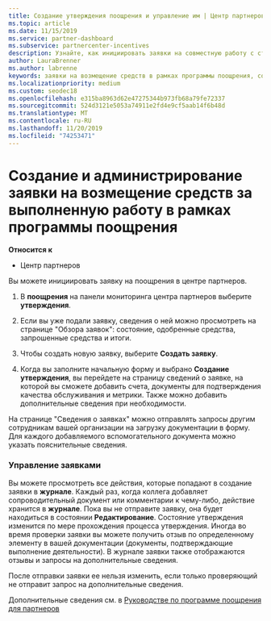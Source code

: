 ```yaml
---
title: Создание утверждения поощрения и управление им | Центр партнеров
ms.topic: article
ms.date: 11/15/2019
ms.service: partner-dashboard
ms.subservice: partnercenter-incentives
description: Узнайте, как инициировать заявки на совместную работу с стимулами от центра партнеров. Все действия, выполняемые в процессе создания вашей заявки, отображаются в разделе "Журнал".
author: LauraBrenner
ms.author: labrenne
keywords: заявки на возмещение средств в рамках программы поощрения, совместные заявки, совместные фонды
ms.localizationpriority: medium
ms.custom: seodec18
ms.openlocfilehash: e315ba8963d62e47275344b973fb68a79fe72337
ms.sourcegitcommit: 524d3121e5053a74911e2fd4e9cf5aab14f6b48d
ms.translationtype: MT
ms.contentlocale: ru-RU
ms.lasthandoff: 11/20/2019
ms.locfileid: "74253471"
---
```

# <a name="create-and-manage-an-incentives-claim"></a>Создание и администрирование заявки на возмещение средств за выполненную работу в рамках программы поощрения

**Относится к**
- Центр партнеров

Вы можете инициировать заявку на поощрения в центре партнеров. 

1. В **поощрения** на панели мониторинга центра партнеров выберите **утверждения**.

2.  Если вы уже подали заявку, сведения о ней можно просмотреть на странице "Обзора заявок": состояние, одобренные средства, запрошенные средства и итоги.

3.  Чтобы создать новую заявку, выберите **Создать заявку**.

4.  Когда вы заполните начальную форму и выбрано **Создание утверждения**, вы перейдете на страницу сведений о заявке, на которой вы сможете добавить счета, документы для подтверждения качества обслуживания и метрики. Также можно добавить дополнительные сведения при необходимости.

На странице "Сведения о заявках" можно отправлять запросы другим сотрудникам вашей организации на загрузку документации в форму. Для каждого добавляемого вспомогательного документа можно указать пояснительные сведения. 

### <a name="manage-your-claims"></a>Управление заявками

Вы можете просмотреть все действия, которые попадают в создание заявки в **журнале**. Каждый раз, когда коллега добавляет сопроводительный документ или комментарии к чему-либо, действие хранится в **журнале**. Пока вы не отправите заявку, она будет находиться в состоянии **Редактирование**. Состояние утверждения изменится по мере прохождения процесса утверждения. Иногда во время проверки заявки вы можете получить отзыв по определенному элементу в вашей документации (документы, подтверждающие выполнение деятельности). В журнале заявки также отображаются отзывы и запросы на дополнительные сведения. 

После отправки заявки ее нельзя изменить, если только проверяющий не отправит запрос на дополнительные сведения.

Дополнительные сведения см. в [Руководстве по программе поощрения для партнеров](https://assets.microsoft.com/coop-guidebook.pdf)
